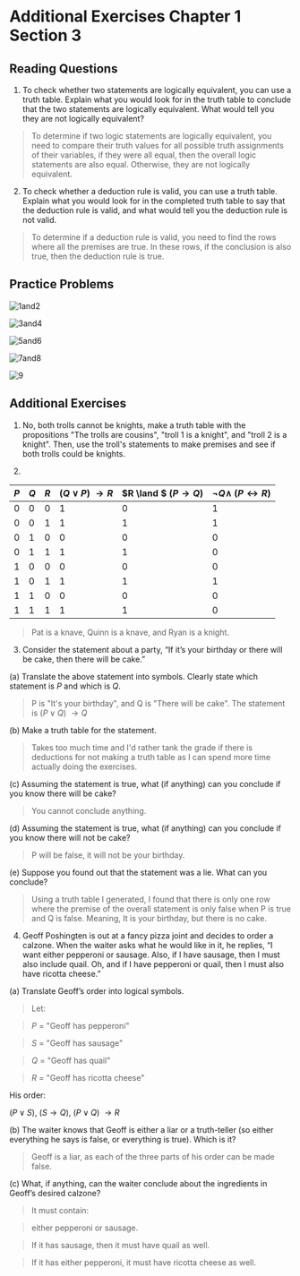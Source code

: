 # Additional Exercises Chapter 1 Section 3

## Reading Questions

1. To check whether two statements are logically equivalent, you can use a truth table. Explain what you would look for in the truth table to conclude that the two statements are logically equivalent. What would tell you they are not logically equivalent?

> To determine if two logic statements are logically equivalent, you need to compare their truth values for all possible truth assignments of their variables, if they were all equal, then the overall logic statements are also equal. Otherwise, they are not logically equivalent.

2. To check whether a deduction rule is valid, you can use a truth table. Explain what you would look for in the completed truth table to say that the deduction rule is valid, and what would tell you the deduction rule is not valid.

> To determine if a deduction rule is valid, you need to find the rows where all the premises are true. In these rows, if the conclusion is also true, then the deduction rule is true.

## Practice Problems

![1and2](./ch1s3images/1and2.png)

![3and4](./ch1s3images/3and4.png)

![5and6](./ch1s3images/5and6.png)

![7and8](./ch1s3images/7and8.png)

![9](./ch1s3images/9.png)

## Additional Exercises

1. No, both trolls cannot be knights, make a truth table with the propositions "The trolls are cousins", "troll 1 is a knight", and "troll 2 is a knight". Then, use the troll's statements to make premises and see if both trolls could be knights.

2. 

| $P$ | $Q$ | $R$ | ($Q \lor P$) $\rightarrow R$ | $R \land $ ($P \rightarrow Q$) | $\neg Q \land$ ($P \leftrightarrow R$) |
|---|---|---|------------------------|------------------------|------------------------|
| 0 | 0 | 0 | 1                      | 0                      | 1                      |
| 0 | 0 | 1 | 1                      | 1                      | 1                      |
| 0 | 1 | 0 | 0                      | 0                      | 0                      |
| 0 | 1 | 1 | 1                      | 1                      | 0                      |
| 1 | 0 | 0 | 0                      | 0                      | 0                      |
| 1 | 0 | 1 | 1                      | 1                      | 1                      |
| 1 | 1 | 0 | 0                      | 0                      | 0                      |
| 1 | 1 | 1 | 1                      | 1                      | 0                      |

> Pat is a knave, Quinn is a knave, and Ryan is a knight.

3. Consider the statement about a party, “If it’s your birthday or there will be cake, then there will be cake.”

(a) Translate the above statement into symbols. Clearly state which statement is $P$ and which is $Q$.

> P is "It's your birthday", and Q is "There will be cake". The statement is ($P \lor Q$) $\rightarrow Q$

(b) Make a truth table for the statement.

> Takes too much time and I'd rather tank the grade if there is deductions for not making a truth table as I can spend more time actually doing the exercises.

(c) Assuming the statement is true, what (if anything) can you conclude if you know there will be cake?

> You cannot conclude anything.

(d) Assuming the statement is true, what (if anything) can you conclude if you know there will not be cake?

> P will be false, it will not be your birthday.

(e) Suppose you found out that the statement was a lie. What can you conclude?

> Using a truth table I generated, I found that there is only one row where the premise of the overall statement is only false when P is true and Q is false. Meaning, It is your birthday, but there is no cake.

4. Geoff Poshingten is out at a fancy pizza joint and decides to order a calzone. When the waiter asks what he would like in it, he replies, “I want either pepperoni or sausage. Also, if I have sausage, then I must also include quail. Oh, and if I have pepperoni or quail, then I must also have ricotta cheese.”

(a) Translate Geoff’s order into logical symbols.

> Let:

> $P$ = "Geoff has pepperoni"

> $S$ = "Geoff has sausage"

> $Q$ = "Geoff has quail"

> $R$ = "Geoff has ricotta cheese"

His order:

($P \lor S$), ($S \rightarrow Q$), ($P \lor Q$) $\rightarrow R$

(b) The waiter knows that Geoff is either a liar or a truth-teller (so either everything he says is false, or everything is true). Which is it?

> Geoff is a liar, as each of the three parts of his order can be made false.

(c) What, if anything, can the waiter conclude about the ingredients in Geoff’s desired calzone?

> It must contain:

> either pepperoni or sausage.

> If it has sausage, then it must have quail as well.

> If it has either pepperoni, it must have ricotta cheese as well.